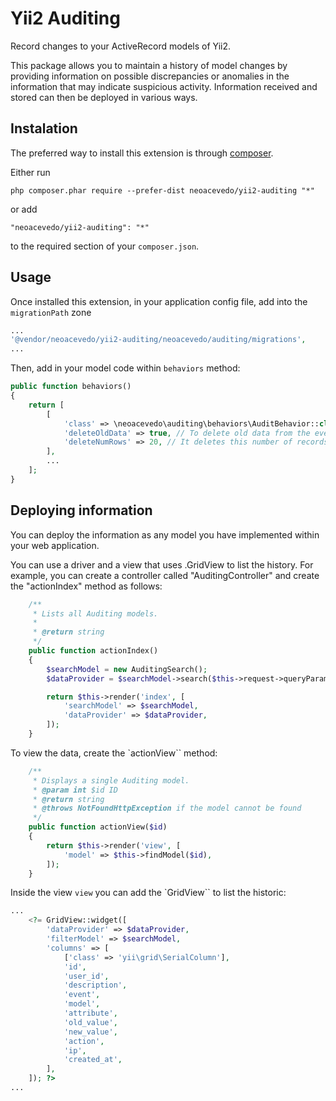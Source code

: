 Yii2 Auditing
=============
Record changes to your ActiveRecord models of Yii2. 

This package allows you to maintain a history of model changes by providing information on possible discrepancies or anomalies in the information that may indicate suspicious activity. Information received and stored can then be deployed in various ways. 

Instalation
------------

The preferred way to install this extension is through [composer](http://getcomposer.org/download/).

Either run

```
php composer.phar require --prefer-dist neoacevedo/yii2-auditing "*"
```

or add

```
"neoacevedo/yii2-auditing": "*"
```

to the required section of your `composer.json`.


Usage
-----

Once installed this extension, in your application config file, add into the `migrationPath` zone

```php
...
'@vendor/neoacevedo/yii2-auditing/neoacevedo/auditing/migrations',
...
```

Then, add in your model code within `behaviors` method:

```php
public function behaviors()
{
    return [
        [
            'class' => \neoacevedo\auditing\behaviors\AuditBehavior::class,
            'deleteOldData' => true, // To delete old data from the events log
            'deleteNumRows' => 20, // It deletes this number of records
        ],
        ...
    ];
}
```

Deploying information
---

You can deploy the information as any model you have implemented within your web application. 

You can use a driver and a view that uses .GridView to list the history. For example, you can create a controller called "AuditingController" and create the "actionIndex" method as follows: 

```php
    /**
     * Lists all Auditing models.
     *
     * @return string
     */
    public function actionIndex()
    {
        $searchModel = new AuditingSearch();
        $dataProvider = $searchModel->search($this->request->queryParams);

        return $this->render('index', [
            'searchModel' => $searchModel,
            'dataProvider' => $dataProvider,
        ]);
    }
```

To view the data, create the `actionView`` method:

```php
    /**
     * Displays a single Auditing model.
     * @param int $id ID
     * @return string
     * @throws NotFoundHttpException if the model cannot be found
     */
    public function actionView($id)
    {
        return $this->render('view', [
            'model' => $this->findModel($id),
        ]);
    }
```

Inside the view `view` you can add the `GridView`` to list the historic:

```php
...
    <?= GridView::widget([
        'dataProvider' => $dataProvider,
        'filterModel' => $searchModel,
        'columns' => [
            ['class' => 'yii\grid\SerialColumn'],
            'id',
            'user_id',
            'description',
            'event',
            'model',
            'attribute',
            'old_value',
            'new_value',
            'action',
            'ip',
            'created_at',
        ],
    ]); ?>
...
```
